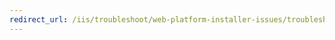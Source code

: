 ```yaml
---
redirect_url: /iis/troubleshoot/web-platform-installer-issues/troubleshooting-problems-with-microsoft-web-platform-installer
---
```

